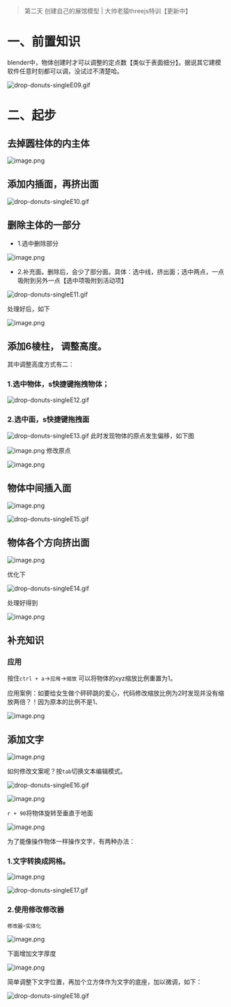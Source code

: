> 第二天 创建自己的展馆模型 | 大帅老猿threejs特训【更新中】

# 一、前置知识

blender中，物体创建时才可以调整的定点数【类似于表面细分】。据说其它建模软件任意时刻都可以调，没试过不清楚哈。

![drop-donuts-singleE09.gif](https://p1-juejin.byteimg.com/tos-cn-i-k3u1fbpfcp/ca3ab98be7224ea5bb3b9d6bb720c19e~tplv-k3u1fbpfcp-watermark.image?)

# 二、起步

## 去掉圆柱体的内主体

![image.png](https://p6-juejin.byteimg.com/tos-cn-i-k3u1fbpfcp/9a825bcd804d4388aad117e9ff7d1f24~tplv-k3u1fbpfcp-watermark.image?)

## 添加内插面，再挤出面
![drop-donuts-singleE10.gif](https://p1-juejin.byteimg.com/tos-cn-i-k3u1fbpfcp/7a771eed74ca430095d184cf34cfaf47~tplv-k3u1fbpfcp-watermark.image?)

## 删除主体的一部分
- 1.选中删除部分

![image.png](https://p3-juejin.byteimg.com/tos-cn-i-k3u1fbpfcp/832ef8d7958844478b9e4801dbefd71e~tplv-k3u1fbpfcp-watermark.image?)

- 2.补充面。删除后，会少了部分面。具体：选中线，挤出面；选中两点，一点吸附到另外一点【选中项吸附到活动项】

![drop-donuts-singleE11.gif](https://p9-juejin.byteimg.com/tos-cn-i-k3u1fbpfcp/35184e15810049dcb271e6c8ad60e993~tplv-k3u1fbpfcp-watermark.image?)

处理好后，如下

![image.png](https://p9-juejin.byteimg.com/tos-cn-i-k3u1fbpfcp/7c4d800aecc248b4af61ca2d0de9a600~tplv-k3u1fbpfcp-watermark.image?)

## 添加6棱柱， 调整高度。

其中调整高度方式有二：

### 1.选中物体，s快捷键拖拽物体；

![drop-donuts-singleE12.gif](https://p1-juejin.byteimg.com/tos-cn-i-k3u1fbpfcp/f76824f337ff45e5a84743c59f1d4e3f~tplv-k3u1fbpfcp-watermark.image?)
### 2.选中面，s快捷键拖拽面

![drop-donuts-singleE13.gif](https://p9-juejin.byteimg.com/tos-cn-i-k3u1fbpfcp/d0ca3b0aba0346f08ef16add5aa3983c~tplv-k3u1fbpfcp-watermark.image?)
此时发现物体的原点发生偏移，如下图

![image.png](https://p1-juejin.byteimg.com/tos-cn-i-k3u1fbpfcp/c39b6a71a0d64258ab5d3b0c1c602c4d~tplv-k3u1fbpfcp-watermark.image?)
修改原点

![image.png](https://p9-juejin.byteimg.com/tos-cn-i-k3u1fbpfcp/1b597aa92b0e46079fbcfb9c396ff71c~tplv-k3u1fbpfcp-watermark.image?)

## 物体中间插入面
![image.png](https://p3-juejin.byteimg.com/tos-cn-i-k3u1fbpfcp/3aa0ccb9a9e843109fbad859aeb6ac6d~tplv-k3u1fbpfcp-watermark.image?)

![drop-donuts-singleE15.gif](https://p1-juejin.byteimg.com/tos-cn-i-k3u1fbpfcp/6510f1a8f50649918cce45bbd6a4a327~tplv-k3u1fbpfcp-watermark.image?)

## 物体各个方向挤出面

![image.png](https://p3-juejin.byteimg.com/tos-cn-i-k3u1fbpfcp/67102e925cb340c2a142d0189fd7c5a1~tplv-k3u1fbpfcp-watermark.image?)

优化下

![drop-donuts-singleE14.gif](https://p9-juejin.byteimg.com/tos-cn-i-k3u1fbpfcp/dd325f13540b4adbbb4577b049d9897b~tplv-k3u1fbpfcp-watermark.image?)

处理好得到

![image.png](https://p9-juejin.byteimg.com/tos-cn-i-k3u1fbpfcp/f083e5cdb20e49c9aca0f3f26e8a1573~tplv-k3u1fbpfcp-watermark.image?)

## 补充知识
### 应用

按住`ctrl + a`->`应用`->`缩放` 可以将物体的xyz缩放比例重置为1。

应用案例：如要给女生做个砰砰跳的爱心，代码修改缩放比例为2时发现并没有缩放两倍？！因为原本的比例不是1、

![image.png](https://p3-juejin.byteimg.com/tos-cn-i-k3u1fbpfcp/c1c3a98720074494b9cbf8879f6a0d1e~tplv-k3u1fbpfcp-watermark.image?)

## 添加文字

![image.png](https://p3-juejin.byteimg.com/tos-cn-i-k3u1fbpfcp/8ff458f478e646ed8939a97631d02cfe~tplv-k3u1fbpfcp-watermark.image?)

如何修改文案呢？按`tab`切换文本编辑模式。


![drop-donuts-singleE16.gif](https://p1-juejin.byteimg.com/tos-cn-i-k3u1fbpfcp/9d55cb05574a4be2bcbaa6c9960a365f~tplv-k3u1fbpfcp-watermark.image?)

![image.png](https://p1-juejin.byteimg.com/tos-cn-i-k3u1fbpfcp/7587722221f74800810b99e5cd469a89~tplv-k3u1fbpfcp-watermark.image?)

`r + 90`将物体旋转至垂直于地面

![image.png](https://p3-juejin.byteimg.com/tos-cn-i-k3u1fbpfcp/8cbc70bd1828427aaf95c587f2e1ec12~tplv-k3u1fbpfcp-watermark.image?)

为了能像操作物体一样操作文字，有两种办法：

### 1.文字转换成网格。

![image.png](https://p9-juejin.byteimg.com/tos-cn-i-k3u1fbpfcp/0ca26670339c47cc8fff95f363d8bc57~tplv-k3u1fbpfcp-watermark.image?)

![drop-donuts-singleE17.gif](https://p3-juejin.byteimg.com/tos-cn-i-k3u1fbpfcp/503bf586cd4040b597a9c23897819fea~tplv-k3u1fbpfcp-watermark.image?)
### 2.使用修改修改器

`修改器`-`实体化`

![image.png](https://p3-juejin.byteimg.com/tos-cn-i-k3u1fbpfcp/6452ef0c95084f8c8f41e8cc48264915~tplv-k3u1fbpfcp-watermark.image?)

下面增加文字厚度

![image.png](https://p6-juejin.byteimg.com/tos-cn-i-k3u1fbpfcp/3d6df1c8b78a469598beede73a0ff88a~tplv-k3u1fbpfcp-watermark.image?)

简单调整下文字位置，再加个立方体作为文字的底座，加以微调，如下：

![drop-donuts-singleE18.gif](https://p9-juejin.byteimg.com/tos-cn-i-k3u1fbpfcp/faba3e19875a4451b162d9042a1964b6~tplv-k3u1fbpfcp-watermark.image?)
